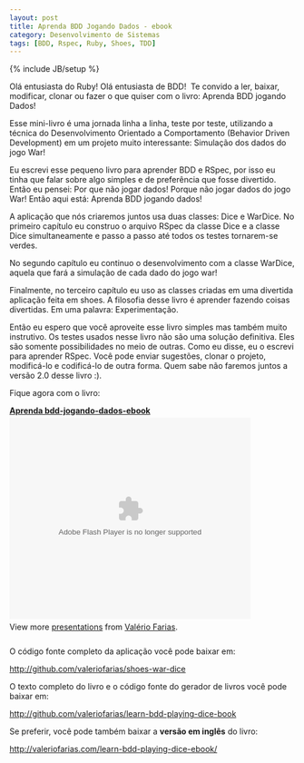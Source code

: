 ```yaml
---
layout: post
title: Aprenda BDD Jogando Dados - ebook
category: Desenvolvimento de Sistemas
tags: [BDD, Rspec, Ruby, Shoes, TDD]
---
```


{% include JB/setup %}

Olá entusiasta do Ruby! Olá entusiasta de BDD!  Te convido a ler, baixar, modificar, clonar ou fazer o que quiser com o livro: Aprenda BDD jogando Dados!

Esse mini-livro é uma jornada linha a linha, teste por teste, utilizando a técnica do Desenvolvimento Orientado a Comportamento (Behavior Driven Development) em um projeto muito interessante: Simulação dos dados do jogo War!

Eu escrevi esse pequeno livro para aprender BDD e RSpec, por isso eu tinha que falar sobre algo simples e de preferência que fosse divertido. Então eu pensei: Por que não jogar dados! Porque não jogar dados do jogo War!
Então aqui está: Aprenda BDD jogando dados!

A aplicação que nós criaremos juntos usa duas classes: Dice e WarDice. No primeiro capítulo eu construo o arquivo RSpec da classe Dice e a classe Dice simultaneamente e passo a passo até todos os testes tornarem-se verdes.

No segundo capítulo eu continuo o desenvolvimento com a classe WarDice, aquela que fará a simulação de cada dado do jogo war!

Finalmente, no terceiro capítulo eu uso as classes criadas em uma divertida aplicação feita em shoes. A filosofia desse livro é aprender fazendo coisas divertidas. Em uma palavra: Experimentação.

Então eu espero que você aproveite esse livro simples mas também muito instrutivo. Os testes usados nesse livro não são uma solução definitiva. Eles são somente possibilidades no meio de outras. Como eu disse, eu o escrevi para aprender RSpec. Você pode enviar sugestões, clonar o projeto, modificá-lo e codificá-lo de outra forma. Quem sabe não faremos juntos a versão 2.0 desse livro :).

Fique agora com o livro:

<div id="__ss_4798578" style="width: 425px;"><strong style="display: block; margin: 12px 0 4px;"><a title="Aprenda bdd-jogando-dados-ebook" href="http://www.slideshare.net/valeriofarias/aprenda-bddjogandodadosebook">Aprenda bdd-jogando-dados-ebook</a></strong><object id="__sse4798578" classid="clsid:d27cdb6e-ae6d-11cf-96b8-444553540000" width="425" height="355" codebase="http://download.macromedia.com/pub/shockwave/cabs/flash/swflash.cab#version=6,0,40,0"><param name="allowFullScreen" value="true" /><param name="allowScriptAccess" value="always" /><param name="src" value="http://static.slidesharecdn.com/swf/ssplayer2.swf?doc=aprenda-bdd-jogando-dados-ebook-100720143458-phpapp01&amp;stripped_title=aprenda-bddjogandodadosebook" /><param name="name" value="__sse4798578" /><param name="allowfullscreen" value="true" /><embed id="__sse4798578" type="application/x-shockwave-flash" width="425" height="355" src="http://static.slidesharecdn.com/swf/ssplayer2.swf?doc=aprenda-bdd-jogando-dados-ebook-100720143458-phpapp01&amp;stripped_title=aprenda-bddjogandodadosebook" name="__sse4798578" allowscriptaccess="always" allowfullscreen="true"></embed></object>
<div style="padding: 5px 0 12px;">View more <a href="http://www.slideshare.net/">presentations</a> from <a href="http://www.slideshare.net/valeriofarias">Valério  Farias</a>.</div>
</div>

O código fonte completo da aplicação você pode baixar em:

<a href="http://github.com/valeriofarias/shoes-war-dice">http://github.com/valeriofarias/shoes-war-dice</a>

O texto completo do livro e o código fonte do gerador de livros você pode baixar em:

<a href="http://github.com/valeriofarias/learn-bdd-playing-dice-book">http://github.com/valeriofarias/learn-bdd-playing-dice-book</a>

Se preferir, você pode também baixar a <strong>versão em inglês</strong> do livro:

<a href="http://valeriofarias.com/learn-bdd-playing-dice-ebook/">http://valeriofarias.com/learn-bdd-playing-dice-ebook/</a>